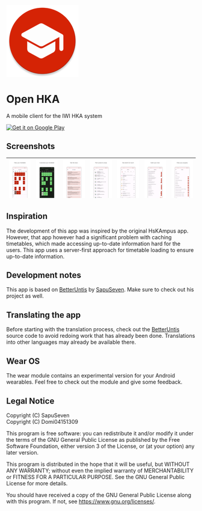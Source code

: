 ![App Icon](https://raw.githubusercontent.com/Domi04151309/OpenHKA/main/app/src/main/res/mipmap-xxxhdpi/ic_launcher.png)
# Open HKA
A mobile client for the IWI HKA system


<!--a href="https://f-droid.org/packages/com.sapuseven.untis"><img src="https://fdroid.gitlab.io/artwork/badge/get-it-on.png" alt="Get it on F-Droid" height="80"></a-->
<a href="https://play.google.com/store/apps/details?id=io.github.domi04151309.hka&utm_source=github&utm_campaign=badge"><img alt="Get it on Google Play" src="https://play.google.com/intl/en_us/badges/static/images/badges/en_badge_web_generic.png" height="80"/></a>

## Screenshots

| <img src="https://raw.githubusercontent.com/Domi04151309/OpenHKA/main/fastlane/metadata/android/en-US/images/phoneScreenshots/1.jpg" alt="Screenshot" /> | <img src="https://raw.githubusercontent.com/Domi04151309/OpenHKA/main/fastlane/metadata/android/en-US/images/phoneScreenshots/2.jpg" alt="Screenshot" /> | <img src="https://raw.githubusercontent.com/Domi04151309/OpenHKA/main/fastlane/metadata/android/en-US/images/phoneScreenshots/3.jpg" alt="Screenshot" /> | <img src="https://raw.githubusercontent.com/Domi04151309/OpenHKA/main/fastlane/metadata/android/en-US/images/phoneScreenshots/4.jpg" alt="Screenshot" /> | <img src="https://raw.githubusercontent.com/Domi04151309/OpenHKA/main/fastlane/metadata/android/en-US/images/phoneScreenshots/5.jpg" alt="Screenshot" /> | <img src="https://raw.githubusercontent.com/Domi04151309/OpenHKA/main/fastlane/metadata/android/en-US/images/phoneScreenshots/6.jpg" alt="Screenshot" /> | <img src="https://raw.githubusercontent.com/Domi04151309/OpenHKA/main/fastlane/metadata/android/en-US/images/phoneScreenshots/7.jpg" alt="Screenshot" /> |
| --- | --- | --- | --- | --- | --- | --- |

## Inspiration
The development of this app was inspired by the original HsKAmpus app.
However, that app however had a significant problem with caching timetables, which made accessing up-to-date information hard for the users.
This app uses a server-first approach for timetable loading to ensure up-to-date information.

## Development notes
This app is based on [BetterUntis](https://github.com/SapuSeven/BetterUntis) by [SapuSeven](https://github.com/SapuSeven). Make sure to check out his project as well.

## Translating the app
Before starting with the translation process, check out the [BetterUntis](https://github.com/SapuSeven/BetterUntis) source code to avoid redoing work that has already been done.
Translations into other languages may already be available there.

## Wear OS
The wear module contains an experimental version for your Android wearables.
Feel free to check out the module and give some feedback.

## Legal Notice
Copyright (C) SapuSeven  
Copyright (C) Domi04151309

This program is free software: you can redistribute it and/or modify
it under the terms of the GNU General Public License as published by
the Free Software Foundation, either version 3 of the License, or
(at your option) any later version.

This program is distributed in the hope that it will be useful,
but WITHOUT ANY WARRANTY; without even the implied warranty of
MERCHANTABILITY or FITNESS FOR A PARTICULAR PURPOSE.  See the
GNU General Public License for more details.

You should have received a copy of the GNU General Public License
along with this program.  If not, see <https://www.gnu.org/licenses/>.
